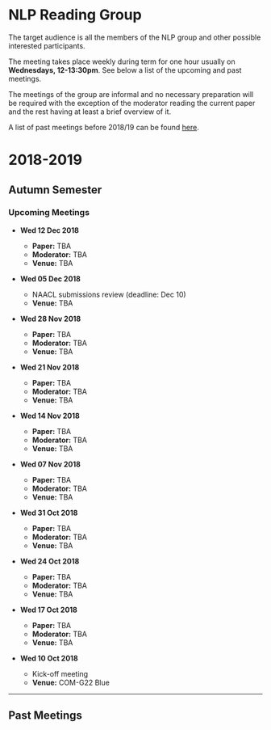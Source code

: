 # NLP Reading Group

The target audience is all the members of the NLP group and other possible interested participants.

The meeting takes place weekly during term for one hour usually on **Wednesdays, 12-13:30pm**. See below a list of the upcoming and past meetings.

The meetings of the group are informal and no necessary preparation will be required with the exception of the moderator reading the current paper and the rest having at least a brief overview of it.

A list of past meetings before 2018/19 can be found [here](https://www.sheffield.ac.uk/dcs/research/groups/nlp#tab05).




2018-2019
=========

## Autumn Semester


### Upcoming Meetings


* **Wed 12 Dec 2018**
	 * **Paper:** TBA
	 * **Moderator:** TBA
	 * **Venue:** TBA

*  **Wed 05 Dec 2018**
	* NAACL submissions review (deadline: Dec 10)
	* **Venue:** TBA 

* **Wed 28 Nov 2018**
	* **Paper:** TBA
	* **Moderator:** TBA
	* **Venue:** TBA

* **Wed 21 Nov 2018**
	* **Paper:** TBA
	* **Moderator:** TBA
	* **Venue:** TBA

* **Wed 14 Nov 2018**
	* **Paper:** TBA
	* **Moderator:** TBA
	* **Venue:** TBA

* **Wed 07 Nov 2018**
	* **Paper:** TBA
	* **Moderator:** TBA
	* **Venue:** TBA

* **Wed 31 Oct 2018**
	* **Paper:** TBA
	* **Moderator:** TBA
	* **Venue:** TBA

* **Wed 24 Oct 2018** 
	* **Paper:** TBA
	* **Moderator:** TBA
	* **Venue:** TBA

* **Wed 17 Oct 2018**
	* **Paper:** TBA
	* **Moderator:** TBA
	* **Venue:** TBA

* **Wed 10 Oct 2018**
	* Kick-off meeting 
	* **Venue:** COM-G22 Blue

-----

Past Meetings
---------------






